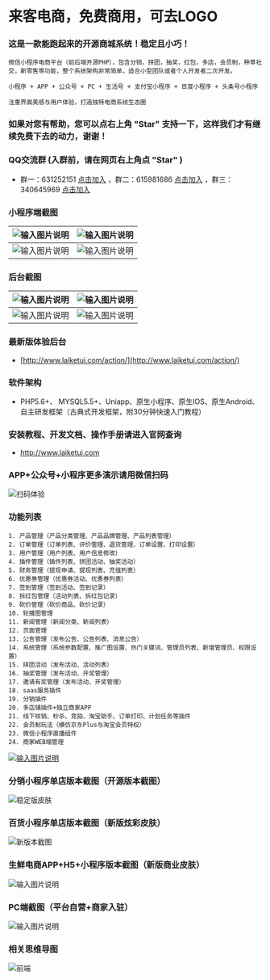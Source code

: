 # 来客电商，免费商用，可去LOGO
### 这是一款能跑起来的开源商城系统！稳定且小巧！

```
微信小程序电商平台（前后端开源PHP），包含分销，拼团，抽奖，红包，多店，会员制，种草社交，新零售等功能，整个系统架构非常简单，适合小型团队或者个人开发者二次开发。

小程序 + APP + 公众号 + PC + 生活号 + 支付宝小程序 + 百度小程序 + 头条号小程序

注重界面美感与用户体验，打造独特电商系统生态圈
```

### 如果对您有帮助，您可以点右上角 "Star" 支持一下，这样我们才有继续免费下去的动力，谢谢！

### QQ交流群 (入群前，请在网页右上角点 "Star" )

- 群一：631252151  [点击加入](http://shang.qq.com/wpa/qunwpa?idkey=e608e87cf657e7f0d0a6fe85b127784efd373f6e1e18d21b590af85f2612df55) 
，群二：615981686  [点击加入](http://shang.qq.com/wpa/qunwpa?idkey=2bc690569245606dcfbf7e67a9abcd8086cd825b4d946bb122ba3b091044a6e4)
，群三：340645969  [点击加入](http://shang.qq.com/wpa/qunwpa?idkey=427109459854834986069455266c718998467b63c78f455940d6291de01a7d0b)


### 小程序端截图

| ![输入图片说明](https://images.gitee.com/uploads/images/2019/0514/143851_4873d4b1_2029865.png "在这里输入图片标题") | ![输入图片说明](https://images.gitee.com/uploads/images/2019/0514/143905_8775e557_2029865.png "在这里输入图片标题") |
| ------------------------------------------------------------------------------------------------------------------- | ------------------------------------------------------------------------------------------------------------------- |
| ![输入图片说明](https://images.gitee.com/uploads/images/2019/0514/144617_13ae4f17_2029865.png "在这里输入图片标题")                     | ![输入图片说明](https://images.gitee.com/uploads/images/2019/0514/144036_d70a43d6_2029865.png "在这里输入图片标题")                     |


### 后台截图

| ![输入图片说明](https://images.gitee.com/uploads/images/2019/0514/143003_6b9ecd53_2029865.png "在这里输入图片标题") | ![输入图片说明](https://images.gitee.com/uploads/images/2019/0514/143319_3864b098_2029865.png "在这里输入图片标题") |
| ------------------------------------------------------------------------------------------------------------------- | ------------------------------------------------------------------------------------------------------------- |
| ![输入图片说明](https://images.gitee.com/uploads/images/2019/0514/143110_9cda6231_2029865.png "在这里输入图片标题") | ![输入图片说明](https://images.gitee.com/uploads/images/2019/0514/143318_7e7574f6_2029865.png "在这里输入图片标题") |

### 最新版体验后台

- [http://www.laiketui.com/action/](http://www.laiketui.com/action/)

### 软件架构

- PHP5.6+、 MYSQL5.5+、Uniapp、原生小程序、原生IOS、原生Android、 自主研发框架（古典式开发框架，附30分钟快速入门教程）

### 安装教程、开发文档、操作手册请进入官网查询

- http://www.laiketui.com

### APP+公众号+小程序更多演示请用微信扫码

![扫码体验](https://images.gitee.com/uploads/images/2019/0418/094953_2048c86e_2029865.jpeg)

### 功能列表 

```
1. 产品管理（产品分类管理、产品品牌管理、产品列表管理）
2. 订单管理（订单列表、评价管理、退货管理、订单设置、打印设置）
3. 用户管理（用户列表、用户信息修改）
4. 插件管理（插件列表、拼团活动、抽奖活动）
5. 财务管理（提现申请、提现列表、充值列表）
6. 优惠券管理（优惠券活动、优惠券列表）
7. 签到管理（签到活动、签到记录）
8. 拆红包管理（活动列表、拆红包记录）
9. 砍价管理（砍价商品、砍价记录）
10. 轮播图管理
11. 新闻管理（新闻分类、新闻列表）
12. 页面管理
13. 公告管理（发布公告、公告列表、消息公告）
14. 系统管理（系统参数配置、推广图设置、热门关键词、管理员列表、新增管理员、权限设置）
15. 拼团活动（发布活动、活动列表）
16. 抽奖管理（发布活动、开奖管理）
17. 邀请有奖管理（发布活动、开奖管理）
18. saas服务插件
19. 分销插件
20. 多店铺插件+独立商家APP
21. 线下核销、秒杀、竞拍、淘宝助手、订单打印、计划任务等插件
22. 会员制玩法（模仿京东Plus与淘宝会员特权）
23. 微信小程序直播组件
24. 商家WEB端管理
```

[![输入图片说明](https://images.gitee.com/uploads/images/2019/1030/082053_51b4b4e5_2029865.gif "1572394734266.gif")](http://www.laiketui.com)

### 分销小程序单店版本截图（开源版本截图）

![稳定版皮肤](https://images.gitee.com/uploads/images/2019/0514/100638_e7f9fbc9_2029865.png "在这里输入图片标题")

### 百货小程序单店版本截图（新版炫彩皮肤）

![新版本截图](https://images.gitee.com/uploads/images/2019/0927/080854_34db1391_2029865.png "100638_e7f9fbc9_2029865.png")

### 生鲜电商APP+H5+小程序版本截图（新版商业皮肤）
![输入图片说明](https://images.gitee.com/uploads/images/2020/0220/170134_19dbc645_2029865.png "水果.png")

### PC端截图（平台自营+商家入驻）
![输入图片说明](https://images.gitee.com/uploads/images/2020/1028/153642_4638f4ac_2029865.png "2020080506311086.png")

### 相关思维导图
![前端](https://images.gitee.com/uploads/images/2018/1101/171831_05d3ecb6_2029865.jpeg "来客小程序.jpg")
